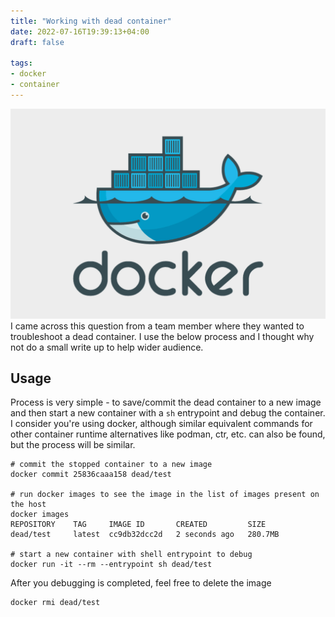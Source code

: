```yaml
---
title: "Working with dead container"
date: 2022-07-16T19:39:13+04:00
draft: false

tags:
- docker
- container
---
```

![docker](/docker.png)
I came across this question from a team member where they wanted to troubleshoot a dead container. I use the below process and I thought why not do a small write up to help wider audience.

## Usage
Process is very simple - to save/commit the dead container to a new image and then start a new container with a `sh` entrypoint and debug the container. I consider you're using docker, although similar equivalent commands for other container runtime alternatives like podman, ctr, etc. can also be found, but the process will be similar.

```
# commit the stopped container to a new image
docker commit 25836caaa158 dead/test

# run docker images to see the image in the list of images present on the host
docker images
REPOSITORY    TAG     IMAGE ID       CREATED         SIZE  
dead/test     latest  cc9db32dcc2d   2 seconds ago   280.7MB

# start a new container with shell entrypoint to debug
docker run -it --rm --entrypoint sh dead/test
```

After you debugging is completed, feel free to delete the image
```
docker rmi dead/test
```